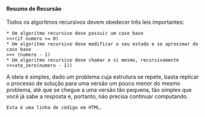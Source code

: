 #### __Resumo de Recursão__
Todos os algoritmos recursivos devem obedecer três leis importantes: 
    
    * Um algoritmo recursivo deve possuir um caso base 
    >>>(if numero >= 0)
    * Um algoritmo recursivo deve modificar o seu estado e se aproximar do caso base
    >>> (numero - 1) 
    * Um algoritmo recursivo deve chamar a si mesmo, recursivamente 
    >>>ate_zero(numero - 1))

A ideia é simples, dado um problema cuja estrutura se repete, basta replicar o processo de solução para uma versão um pouco menor do mesmo problema, até que se chegue a uma versão tão pequena, tão simples que você já sabe a resposta e, portanto, não precisa continuar computando. 

~~~python
Esta é uma linha de código em HTML.
~~~
